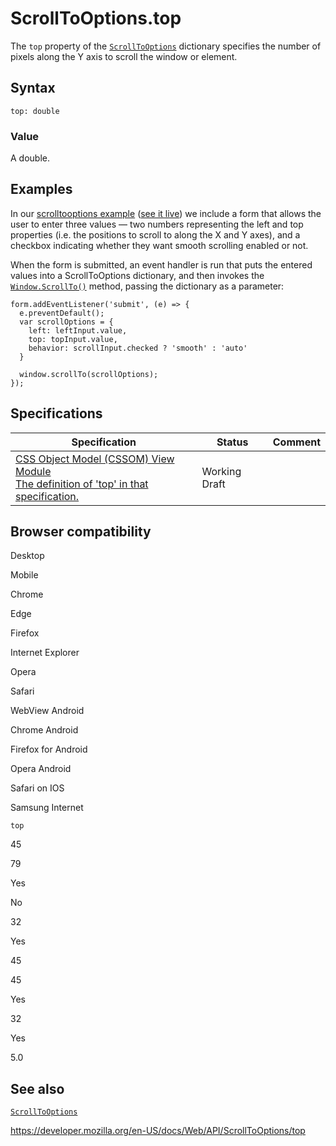 ScrollToOptions.top
===================

The `top` property of the [`ScrollToOptions`](../scrolltooptions) dictionary specifies the number of pixels along the Y axis to scroll the window or element.

Syntax
------

    top: double

### Value

A double.

Examples
--------

In our [scrolltooptions example](https://github.com/mdn/dom-examples/tree/master/scrolltooptions) ([see it live](https://mdn.github.io/dom-examples/scrolltooptions/)) we include a form that allows the user to enter three values — two numbers representing the left and top properties (i.e. the positions to scroll to along the X and Y axes), and a checkbox indicating whether they want smooth scrolling enabled or not.

When the form is submitted, an event handler is run that puts the entered values into a ScrollToOptions dictionary, and then invokes the [`Window.ScrollTo()`](../window/scrollto) method, passing the dictionary as a parameter:

    form.addEventListener('submit', (e) => {
      e.preventDefault();
      var scrollOptions = {
        left: leftInput.value,
        top: topInput.value,
        behavior: scrollInput.checked ? 'smooth' : 'auto'
      }

      window.scrollTo(scrollOptions);
    });

Specifications
--------------

<table><thead><tr class="header"><th>Specification</th><th>Status</th><th>Comment</th></tr></thead><tbody><tr class="odd"><td><a href="https://drafts.csswg.org/cssom-view/#dom-scrolltooptions-top">CSS Object Model (CSSOM) View Module<br />
<span class="small">The definition of 'top' in that specification.</span></a></td><td><span class="spec-wd">Working Draft</span></td><td></td></tr></tbody></table>

Browser compatibility
---------------------

Desktop

Mobile

Chrome

Edge

Firefox

Internet Explorer

Opera

Safari

WebView Android

Chrome Android

Firefox for Android

Opera Android

Safari on IOS

Samsung Internet

`top`

45

79

Yes

No

32

Yes

45

45

Yes

32

Yes

5.0

See also
--------

[`ScrollToOptions`](../scrolltooptions)

<a href="https://developer.mozilla.org/en-US/docs/Web/API/ScrollToOptions/top" class="_attribution-link">https://developer.mozilla.org/en-US/docs/Web/API/ScrollToOptions/top</a>
